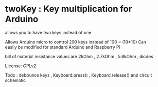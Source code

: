 # twoKey : Key multiplication for Arduino 
allows you to have two keys instead of one

Allows Arduino micro to control 200 keys instead of 100 = (10*10)
Can easily be modified for standard Arduino and Raspberry Pi

bill of material
resistance values are 2kOhm , 2.7kOhm , 5.6kOhm , diodes

License: GPLv2

Todo : 
debounce keys , Keyboard.press() , Keyboard.release() and circuit schematic